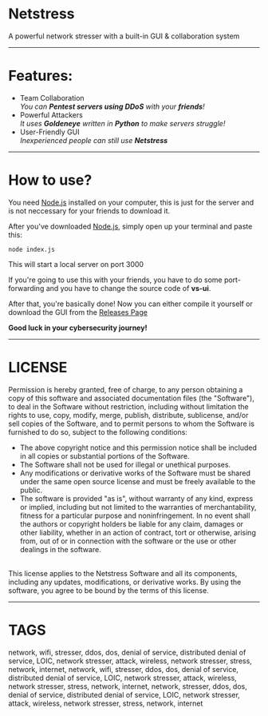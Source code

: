 # Netstress

A powerful network stresser with a built-in GUI & collaboration system

---

# Features:
<ul>
<li>Team Collaboration</li>
<i>You can <b>Pentest servers using DDoS</b> with your <b>friends</b>!</i>
<li>Powerful Attackers</li>
<i>It uses <b>Goldeneye</b> written in <b>Python</b> to make servers struggle!</i>
<li>User-Friendly GUI</li>
<i>Inexperienced people can still use <b>Netstress</b></i>
</ul>

---
# How to use?

You need [Node.js](https://nodejs.org) installed on your computer, this is just for the server and is not neccessary for your friends to download it.

After you've downloaded [Node.js](https://nodejs.org), simply open up your terminal and paste this:

```
node index.js
```

This will start a local server on port 3000

If you're going to use this with your friends, you have to do some port-forwarding and you have to change the source code of <b>vs-ui</b>.

After that, you're basically done! Now you can either compile it yourself or download the GUI from the [Releases Page](https://github.com/BoraOfficial/Netstress/releases/)

<b>Good luck in your cybersecurity journey!</b>

---
# LICENSE

Permission is hereby granted, free of charge, to any person obtaining a copy of this software and associated documentation files (the "Software"), to deal in the Software without restriction, including without limitation the rights to use, copy, modify, merge, publish, distribute, sublicense, and/or sell copies of the Software, and to permit persons to whom the Software is furnished to do so, subject to the following conditions:
<ul>
<li>The above copyright notice and this permission notice shall be included in all copies or substantial portions of the Software.</li>

<li>The Software shall not be used for illegal or unethical purposes.</li>

<li>Any modifications or derivative works of the Software must be shared under the same open source license and must be freely available to the public.</li>

<li>The software is provided "as is", without warranty of any kind, express or implied, including but not limited to the warranties of merchantability, fitness for a particular purpose and noninfringement. In no event shall the authors or copyright holders be liable for any claim, damages or other liability, whether in an action of contract, tort or otherwise, arising from, out of or in connection with the software or the use or other dealings in the software.</li>

</ul>
<br>
This license applies to the Netstress Software and all its components, including any updates, modifications, or derivative works. By using the software, you agree to be bound by the terms of this license.

---
# TAGS

network, wifi, stresser, ddos, dos, denial of service, distributed denial of service, LOIC, network stresser, attack, wireless, network stresser, stress, network, internet, network, wifi, stresser, ddos, dos, denial of service, distributed denial of service, LOIC, network stresser, attack, wireless, network stresser, stress, network, internet, network, stresser, ddos, dos, denial of service, distributed denial of service, LOIC, network stresser, attack, wireless, network stresser, stress, network, internet
